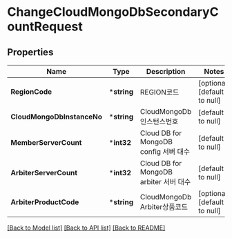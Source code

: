 # ChangeCloudMongoDbSecondaryCountRequest

## Properties
Name | Type | Description | Notes
------------ | ------------- | ------------- | -------------
**RegionCode** | ***string** | REGION코드 | [optional] [default to null]
**CloudMongoDbInstanceNo** | ***string** | CloudMongoDb 인스턴스번호 | [default to null]
**MemberServerCount** | ***int32** | Cloud DB for MongoDB config 서버 대수 | [default to null]
**ArbiterServerCount** | ***int32** | Cloud DB for MongoDB arbiter 서버 대수 | [default to null]
**ArbiterProductCode** | ***string** | CloudMongoDb Arbiter상품코드 | [optional] [default to null]

[[Back to Model list]](../README.md#documentation-for-models) [[Back to API list]](../README.md#documentation-for-api-endpoints) [[Back to README]](../README.md)


